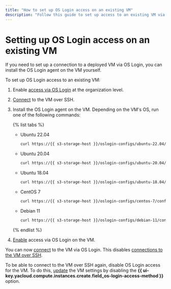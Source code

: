 ```yaml
---
title: "How to set up OS Login access on an existing VM"
description: "Follow this guide to set up access to an existing VM via OS Login."
---
```


# Setting up OS Login access on an existing VM

If you need to set up a connection to a deployed VM via OS Login, you can install the OS Login agent on the VM yourself.

To set up OS Login access to an existing VM:

1. Enable [access via OS Login](../../../organization/operations/os-login-access.md) at the organization level.

1. [Connect](./ssh.md#vm-connect) to the VM over SSH.

1. Install the OS Login agent on the VM. Depending on the VM's OS, run one of the following commands:

   {% list tabs %}

   - Ubuntu 22.04

      ```bash
      curl https://{{ s3-storage-host }}/oslogin-configs/ubuntu-22.04/config_oslogin.sh | bash
      ```

   - Ubuntu 20.04

      ```bash
      curl https://{{ s3-storage-host }}/oslogin-configs/ubuntu-20.04/config_oslogin.sh | bash
      ```

   - Ubuntu 18.04

      ```bash
      curl https://{{ s3-storage-host }}/oslogin-configs/ubuntu-18.04/config_oslogin.sh | bash
      ```

   - CentOS 7

      ```bash
      curl https://{{ s3-storage-host }}/oslogin-configs/centos-7/config_oslogin.sh | bash
      ```

   - Debian 11

      ```bash
      curl https://{{ s3-storage-host }}/oslogin-configs/debian-11/config_oslogin.sh | bash
      ```

   {% endlist %}

1. [Enable](../vm-control/vm-update.md#enable-oslogin-access) access via OS Login on the VM.

You can now [connect](./os-login.md) to the VM via OS Login. This disables [connections to the VM over SSH](./ssh.md#vm-connect).

To be able to connect to the VM over SSH again, disable OS Login access for the VM. To do this, [update](../vm-control/vm-update.md) the VM settings by disabling the **{{ ui-key.yacloud.compute.instances.create.field_os-login-access-method }}** option.